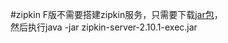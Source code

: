 #zipkin
F版不需要搭建zipkin服务，只需要下载[jar包](https://dl.bintray.com/openzipkin/maven/io/zipkin/java/zipkin-server/)，  
然后执行java -jar zipkin-server-2.10.1-exec.jar